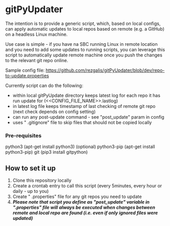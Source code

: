 # gitPyUpdater
The intention is to provide a generic script, which, based on local configs, can apply automatic updates to local repos based on remote (e.g. a GitHub) on a headless Linux machine.

Use case is simple - if you have na SBC running Linux in remote location and you need to add some updates to running scripts, you can leverage this script to automatically update remote machine once you push the changes to the relevant git repo online.

Sample config file: https://github.com/rezgalis/gitPyUpdater/blob/dev/repo-to-update.properties

Currently script can do the following:
* within local gitPyUpdate directory keeps latest log for each repo it has run update for (<<CONFIG_FILE_NAME>>.lastlog)
* in latest log file keeps timestamp of last checking of remote git repo (next check depends on config setting)
* can run any post-update command - see "post_update"  param in config
* uses " .gitignore" file to skip files that should not be copied locally

### Pre-requisites
python3 (apt-get install python3)
(optional) python3-pip (apt-get install python3-pip)
git (pip3 install gitpython)

## How to set it up
1. Clone this repository locally
2. Create a crontab entry to call this script (every 5minutes, every hour or daily - up to you)
3. Create " .properties" file for any git repos you need to update
4. ***Please note that script you define as "post_update" variable in ".properties" file will always be executed when changes between remote and local repo are found (i.e. even if only ignored files were updated)***
